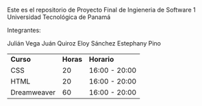 Este es el repositorio de Proyecto Final de Ingieneria de Software 1 Universidad Tecnológica de Panamá 


Integrantes:

Julián Vega 
Juán Quiroz
Eloy Sánchez
Estephany Pino

<table>
<tr>
  <td><strong>Curso</strong></td>
  <td><strong>Horas</strong></td>
  <td><strong>Horario</strong></td>
</tr>
 
<tr>
  <td>CSS</td>
  <td>20</td>
  <td>16:00 - 20:00</td>
</tr>
 
<tr>
  <td>HTML</td>
  <td>20</td>
  <td>16:00 - 20:00</td>
</tr>
 
<tr>
  <td>Dreamweaver</td>
  <td>60</td>
  <td>16:00 - 20:00</td>
</tr>
</table>
